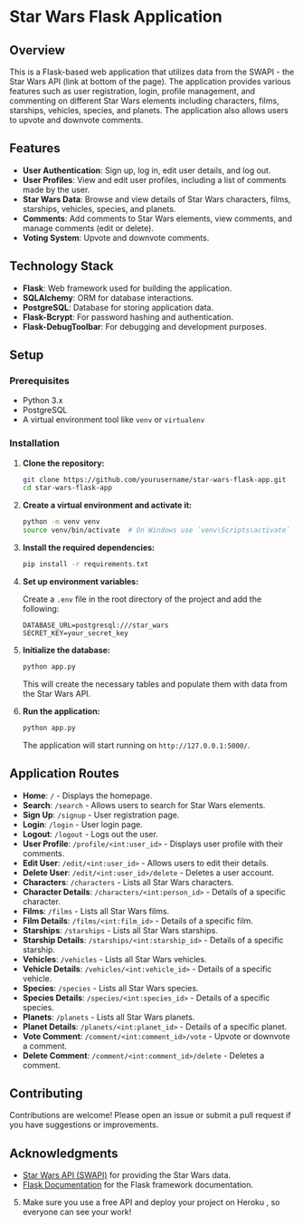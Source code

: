 # Star Wars Flask Application

## Overview

This is a Flask-based web application that utilizes data from the SWAPI - the Star Wars API (link at bottom of the page). The application provides various features such as user registration, login, profile management, and commenting on different Star Wars elements including characters, films, starships, vehicles, species, and planets. The application also allows users to upvote and downvote comments.

## Features

- **User Authentication**: Sign up, log in, edit user details, and log out.
- **User Profiles**: View and edit user profiles, including a list of comments made by the user.
- **Star Wars Data**: Browse and view details of Star Wars characters, films, starships, vehicles, species, and planets.
- **Comments**: Add comments to Star Wars elements, view comments, and manage comments (edit or delete).
- **Voting System**: Upvote and downvote comments.

## Technology Stack

- **Flask**: Web framework used for building the application.
- **SQLAlchemy**: ORM for database interactions.
- **PostgreSQL**: Database for storing application data.
- **Flask-Bcrypt**: For password hashing and authentication.
- **Flask-DebugToolbar**: For debugging and development purposes.

## Setup

### Prerequisites

- Python 3.x
- PostgreSQL
- A virtual environment tool like `venv` or `virtualenv`

### Installation

1. **Clone the repository:**

   ```bash
   git clone https://github.com/yourusername/star-wars-flask-app.git
   cd star-wars-flask-app
   ```

2. **Create a virtual environment and activate it:**

   ```bash
   python -m venv venv
   source venv/bin/activate  # On Windows use `venv\Scripts\activate`
   ```

3. **Install the required dependencies:**

   ```bash
   pip install -r requirements.txt
   ```

4. **Set up environment variables:**

   Create a `.env` file in the root directory of the project and add the following:

   ```env
   DATABASE_URL=postgresql:///star_wars
   SECRET_KEY=your_secret_key
   ```

5. **Initialize the database:**

   ```bash
   python app.py
   ```

   This will create the necessary tables and populate them with data from the Star Wars API.

6. **Run the application:**

   ```bash
   python app.py
   ```

   The application will start running on `http://127.0.0.1:5000/`.

## Application Routes

- **Home**: `/` - Displays the homepage.
- **Search**: `/search` - Allows users to search for Star Wars elements.
- **Sign Up**: `/signup` - User registration page.
- **Login**: `/login` - User login page.
- **Logout**: `/logout` - Logs out the user.
- **User Profile**: `/profile/<int:user_id>` - Displays user profile with their comments.
- **Edit User**: `/edit/<int:user_id>` - Allows users to edit their details.
- **Delete User**: `/edit/<int:user_id>/delete` - Deletes a user account.
- **Characters**: `/characters` - Lists all Star Wars characters.
- **Character Details**: `/characters/<int:person_id>` - Details of a specific character.
- **Films**: `/films` - Lists all Star Wars films.
- **Film Details**: `/films/<int:film_id>` - Details of a specific film.
- **Starships**: `/starships` - Lists all Star Wars starships.
- **Starship Details**: `/starships/<int:starship_id>` - Details of a specific starship.
- **Vehicles**: `/vehicles` - Lists all Star Wars vehicles.
- **Vehicle Details**: `/vehicles/<int:vehicle_id>` - Details of a specific vehicle.
- **Species**: `/species` - Lists all Star Wars species.
- **Species Details**: `/species/<int:species_id>` - Details of a specific species.
- **Planets**: `/planets` - Lists all Star Wars planets.
- **Planet Details**: `/planets/<int:planet_id>` - Details of a specific planet.
- **Vote Comment**: `/comment/<int:comment_id>/vote` - Upvote or downvote a comment.
- **Delete Comment**: `/comment/<int:comment_id>/delete` - Deletes a comment.

## Contributing

Contributions are welcome! Please open an issue or submit a pull request if you have suggestions or improvements.

## Acknowledgments

- [Star Wars API (SWAPI)](https://swapi.dev/) for providing the Star Wars data.
- [Flask Documentation](https://flask.palletsprojects.com/) for the Flask framework documentation.

5. Make sure you use a free API and deploy your project on Heroku , so everyone can see your work!
